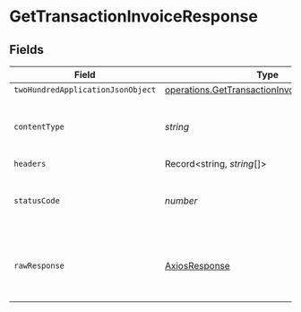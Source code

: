 # GetTransactionInvoiceResponse


## Fields

| Field                                                                                                        | Type                                                                                                         | Required                                                                                                     | Description                                                                                                  |
| ------------------------------------------------------------------------------------------------------------ | ------------------------------------------------------------------------------------------------------------ | ------------------------------------------------------------------------------------------------------------ | ------------------------------------------------------------------------------------------------------------ |
| `twoHundredApplicationJsonObject`                                                                            | [operations.GetTransactionInvoiceResponseBody](../../models/operations/gettransactioninvoiceresponsebody.md) | :heavy_minus_sign:                                                                                           | OK                                                                                                           |
| `contentType`                                                                                                | *string*                                                                                                     | :heavy_check_mark:                                                                                           | HTTP response content type for this operation                                                                |
| `headers`                                                                                                    | Record<string, *string*[]>                                                                                   | :heavy_minus_sign:                                                                                           | N/A                                                                                                          |
| `statusCode`                                                                                                 | *number*                                                                                                     | :heavy_check_mark:                                                                                           | HTTP response status code for this operation                                                                 |
| `rawResponse`                                                                                                | [AxiosResponse](https://axios-http.com/docs/res_schema)                                                      | :heavy_minus_sign:                                                                                           | Raw HTTP response; suitable for custom response parsing                                                      |